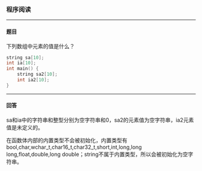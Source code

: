 ### 程序阅读
***
#### 题目

下列数组中元素的值是什么？

```c++
string sa[10];
int ia[10];
int main() {
    string sa2[10];
    int ia2[10];
}
```



***
#### 回答

sa和ia中的字符串和整型分别为空字符串和0，sa2的元素值为空字符串，ia2元素值是未定义的。  

在函数体内部的内置类型不会被初始化，内置类型有bool,char,wchar_t,char16_t,char32_t,short,int,long,long long,float,double,long double；string不属于内置类型，所以会被初始化为空字符串。

